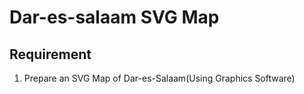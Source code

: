 # Dar-es-salaam SVG Map

## Requirement
1. Prepare an SVG Map of Dar-es-Salaam(Using Graphics Software)